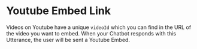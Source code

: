# Youtube Embed Link

Videos on Youtube have a unique `videoId` which you can find in the URL of the video you want to embed.  When your Chatbot responds with this Utterance, the user will be sent a Youtube Embed.